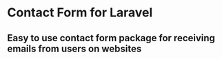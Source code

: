# Contact Form for Laravel

## Easy to use contact form package for  receiving emails from users on websites
